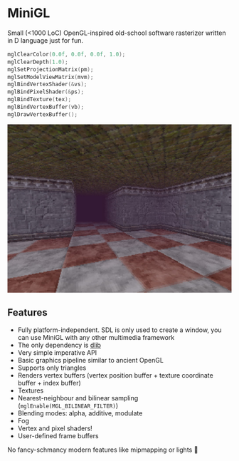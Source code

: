 # MiniGL
Small (<1000 LoC) OpenGL-inspired old-school software rasterizer written in D language just for fun.

```d
mglClearColor(0.0f, 0.0f, 0.0f, 1.0);
mglClearDepth(1.0);
mglSetProjectionMatrix(pm);
mglSetModelViewMatrix(mvm);
mglBindVertexShader(&vs);
mglBindPixelShader(&ps);
mglBindTexture(tex);
mglBindVertexBuffer(vb);
mglDrawVertexBuffer();
```

[![Screenshot1](https://github.com/gecko0307/minigl/raw/main/assets/screenshot.jpg)](https://github.com/gecko0307/minigl/raw/main/assets/screenshot.jpg)

## Features
- Fully platform-independent. SDL is only used to create a window, you can use MiniGL with any other multimedia framework
- The only dependency is [dlib](https://github.com/gecko0307/dlib)
- Very simple imperative API
- Basic graphics pipeline similar to ancient OpenGL
- Supports only triangles
- Renders vertex buffers (vertex position buffer + texture coordinate buffer + index buffer)
- Textures
- Nearest-neighbour and bilinear sampling (`mglEnable(MGL_BILINEAR_FILTER)`)
- Blending modes: alpha, additive, modulate
- Fog
- Vertex and pixel shaders!
- User-defined frame buffers

No fancy-schmancy modern features like mipmapping or lights 🤣
